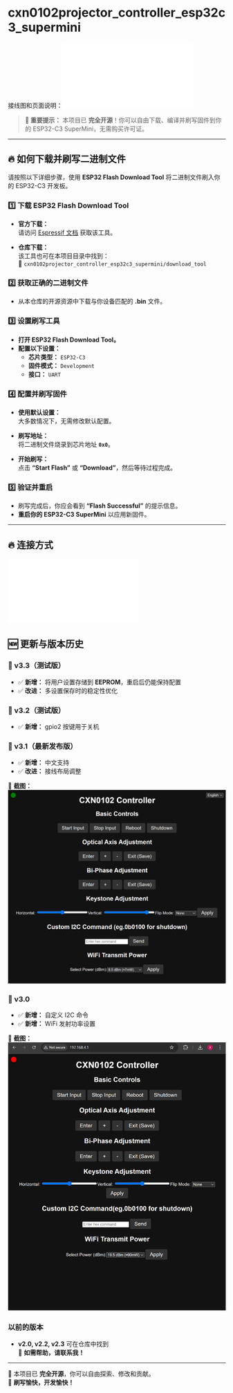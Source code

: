 # cxn0102projector_controller_esp32c3_supermini
接线图和页面说明：![click here](/v3.2/Esp32c3supermini驱动小宝光机接线图.pdf)

> **🚀 重要提示：**
> 本项目已 **完全开源**！你可以自由下载、编译并刷写固件到你的 ESP32-C3 SuperMini，无需购买许可证。

---

## 🔥 如何下载并刷写二进制文件

请按照以下详细步骤，使用 **ESP32 Flash Download Tool** 将二进制文件刷入你的 ESP32-C3 开发板。

### 1️⃣ 下载 ESP32 Flash Download Tool

- **官方下载：**  
  请访问 [Espressif 文档](https://docs.espressif.com/projects/esp-test-tools/en/latest/esp32/production_stage/tools/flash_download_tool.html) 获取该工具。

- **仓库下载：**  
  该工具也可在本项目目录中找到：  
  📂 `cxn0102projector_controller_esp32c3_supermini/download_tool`

### 2️⃣ 获取正确的二进制文件

- 从本仓库的开源资源中下载与你设备匹配的 **.bin** 文件。

### 3️⃣ 设置刷写工具

- **打开 ESP32 Flash Download Tool。**
- **配置以下设置：**
  - **芯片类型：** `ESP32-C3`
  - **固件模式：** `Development`
  - **接口：** `UART`

### 4️⃣ 配置并刷写固件

- **使用默认设置：**  
  大多数情况下，无需修改默认配置。

- **刷写地址：**  
  将二进制文件烧录到芯片地址 **`0x0`**。

- **开始刷写：**  
  点击 **“Start Flash”** 或 **“Download”**，然后等待过程完成。

### 5️⃣ 验证并重启

- 刷写完成后，你应会看到 **“Flash Successful”** 的提示信息。
- **重启你的 ESP32-C3 SuperMini** 以应用新固件。

---

## 🔥 连接方式
![点击查看](Esp32c3supermini驱动小宝光机接线图.pdf)

## 🆕 更新与版本历史

### **🔹 v3.3（测试版）**
- ✅ **新增：** 将用户设置存储到 **EEPROM**，重启后仍能保持配置  
- ✅ **改进：** 多设置保存时的稳定性优化

### **🔹 v3.2（测试版）**
- ✅ **新增：** gpio2 按键用于关机

### **🔹 v3.1（最新发布版）**
- ✅ **新增：** 中文支持
- ✅ **改进：** 接线布局调整

📸 **截图：**  
![ESP32 Flash 工具](v3.1/CXN0102v3.1.png)

### **🔹 v3.0**
- ✅ **新增：** 自定义 I2C 命令  
- ✅ **新增：** WiFi 发射功率设置  

📸 **截图：**  
![ESP32 Flash 工具](v3.0/CXN0102%20Controller%20v3.0%20(Author%20vx_samzhangxian)%20-%20Google%20Chrome%202_15_2025%2012_36_12%20PM.png)

### **以前的版本**
- **v2.0, v2.2, v2.3** 可在仓库中找到  
  📩 **如需帮助，请联系我！**

---

📌 本项目已 **完全开源**，你可以自由探索、修改和贡献。  
🎉 **刷写愉快，开发愉快！**
